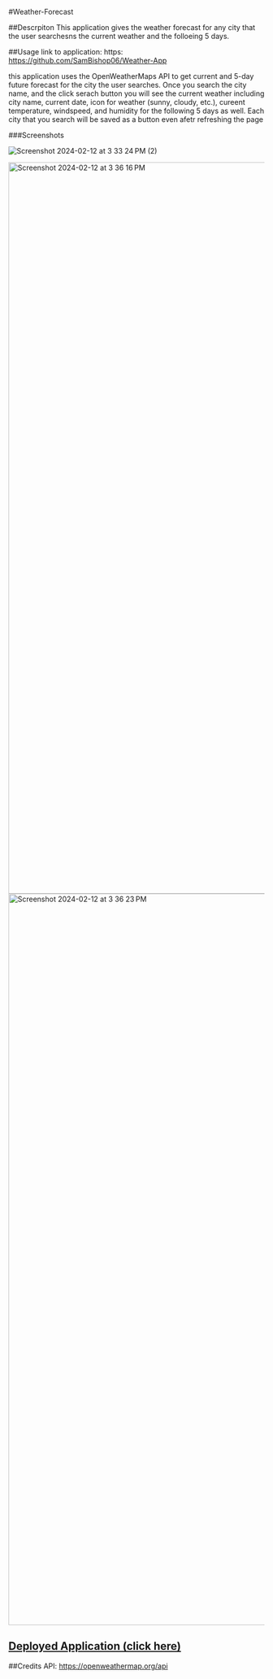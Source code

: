#Weather-Forecast

##Descrpiton
This application gives the weather forecast for any city that the user searchesns the current weather and the folloeing 5 days.

##Usage
link to application: https: https://github.com/SamBishop06/Weather-App

this application uses the OpenWeatherMaps API to get current and 5-day future forecast for the city 
the user searches. Once you search the city name, and the click serach button you will see the current
weather including city name, current date, icon for weather (sunny, cloudy, etc.), cureent temperature,
windspeed, and humidity for the following 5 days as well. Each city that you search will be saved as a button even afetr refreshing the page 

###Screenshots 

![Screenshot 2024-02-12 at 3 33 24 PM (2)](https://github.com/SamBishop06/Weather-App/assets/151981267/f34b277f-a578-4cec-9bee-5c0ab94e9195)

<img width="1440" alt="Screenshot 2024-02-12 at 3 36 16 PM" src="https://github.com/SamBishop06/Weather-App/assets/151981267/904a9c4a-e553-402e-b262-636b0edb8f83">

<img width="1440" alt="Screenshot 2024-02-12 at 3 36 23 PM" src="https://github.com/SamBishop06/Weather-App/assets/151981267/aefc9e4c-c6d2-4ab5-b5fb-a7377e462bf8">

## [Deployed Application (click here)]() 

##Credits
API: https://openweathermap.org/api




